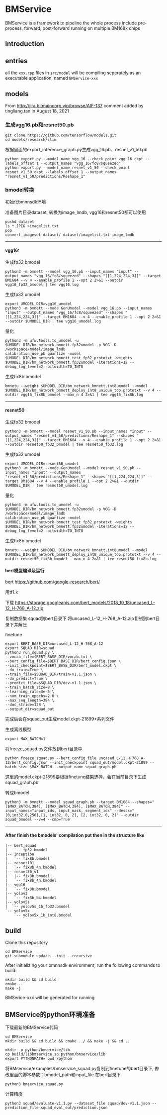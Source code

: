 # BMService

BMService is a framework to pipeline the whole process include pre-process, forward, post-forward running on multiple BM168x chips

## introduction

## entries

all the `xxx.cpp` files in `src/model` will be compiling seperately as an executable application, named `BMService-xxx`

## models

From http://jira.bitmaincorp.vip/browse/AIF-137 comment added by tingliang.tan in  August 18, 2021
### 生成vgg16.pb和resnet50.pb

```shell
git clone https://github.com/tensorflow/models.git
cd models/research/slim
```

根据里面的export_inference_graph.py生成vgg_16.pb、resnet_v1_50.pb

```shell
python export.py --model_name vgg_16 --check_point vgg_16.ckpt --labels_offset 1 --output_names "vgg_16/fc8/squeezed"
python export.py --model_name resnet_v1_50 --check_point resnet_v1_50.ckpt --labels_offset 1 --output_names "resnet_v1_50/predictions/Reshape_1"
```

### bmodel转换

初始化bmnnsdk环境

准备图片目录dataset, 转换为image_lmdb, vgg16和resnet50都可以使用

```shell
pushd dataset
ls *.JPEG >imagelist.txt
pop
convert_imageset dataset/ dataset/imagelist.txt image_lmdb
```
-----------------------------------------------------------------------------------
#### vgg16:
生成fp32 bmodel

```shell
python3 -m bmnett --model vgg_16.pb --input_names "input" --output_names "vgg_16/fc8/squeezed" --shapes "[[1,224,224,3]]" --target BM1684 --v 4 --enable_profile 1 --opt 2 2>&1 --outdir vgg16_fp32_bmodel | tee vgg16.log
```

生成fp32 umodel

```shell
export UMODEL_DIR=vgg16_umodel
python3 -m bmnett --mode GenUmodel --model vgg_16.pb --input_names "input" --output_names "vgg_16/fc8/squeezed" --shapes "[[1,224,224,3]]" --target BM1684 --v 4 --enable_profile 1 --opt 2 2>&1 --outdir $UMODEL_DIR | tee vgg16_umodel.log
```

量化

```shell
python3 -m ufw.tools.to_umodel -u $UMODEL_DIR/bm_network_bmnett.fp32umodel -p VGG -D /workspace/model/image_lmdb
calibration_use_pb quantize -model $UMODEL_DIR/bm_network_bmnett_test_fp32.prototxt -weights $UMODEL_DIR/bm_network_bmnett.fp32umodel -iterations=12 --debug_log_level=2 -bitwidth=TO_INT8
```

生成fix8b bmodel

```shell
bmnetu --weight $UMODEL_DIR/bm_network_bmnett.int8umodel --model $UMODEL_DIR/bm_network_bmnett_deploy_int8_unique_top.prototxt --v 4 --outdir vgg16_fix8b_bmodel --max_n 4 2>&1 | tee vgg16_fix8b.log
```
--------------------------------------------------------------------------------------

#### resnet50

生成fp32 bmodel

```shell
python3 -m bmnett --model resnet_v1_50.pb --input_names "input" --output_names "resnet_v1_50/predictions/Reshape_1" --shapes "[[1,224,224,3]]" --target BM1684 --v 4 --enable_profile 1 --opt 2 2>&1 --outdir resnet50_fp32_bmodel | tee resnet50_fp32.log
```

生成fp32 umodel

```shell
export UMODEL_DIR=resnet50_umodel
python3 -m bmnett --mode GenUmodel --model resnet_v1_50.pb --input_names "input" --output_names "resnet_v1_50/predictions/Reshape_1" --shapes "[[1,224,224,3]]" --target BM1684 --v 4 --enable_profile 1 --opt 2 2>&1 --outdir $UMODEL_DIR | tee resnet50_umodel.log
```

量化

```shell
python3 -m ufw.tools.to_umodel -u $UMODEL_DIR/bm_network_bmnett.fp32umodel -p VGG -D /workspace/model/image_lmdb
calibration_use_pb quantize -model $UMODEL_DIR/bm_network_bmnett_test_fp32.prototxt -weights $UMODEL_DIR/bm_network_bmnett.fp32umodel -iterations=12 --debug_log_level=2 -bitwidth=TO_INT8
```

生成fix8b bmodel

```shell
bmnetu --weight $UMODEL_DIR/bm_network_bmnett.int8umodel --model $UMODEL_DIR/bm_network_bmnett_deploy_int8_unique_top.prototxt --v 4 --outdir resnet50_fix8b_bmodel --max_n 4 2>&1 | tee resnet50_fix8b.log
```

#### bert模型编译及运行

bert
https://github.com/google-research/bert/

用tf1.x

下载 https://storage.googleapis.com/bert_models/2018_10_18/uncased_L-12_H-768_A-12.zip

复制数据集 squad到bert目录下
将uncased_L-12_H-768_A-12.zip复制到bert目录下并解压

finetune

```shell
export BERT_BASE_DIR=uncased_L-12_H-768_A-12
export SQUAD_DIR=squad
python3 run_squad.py \
--vocab_file=$BERT_BASE_DIR/vocab.txt \
--bert_config_file=$BERT_BASE_DIR/bert_config.json \
--init_checkpoint=$BERT_BASE_DIR/bert_model.ckpt \
--do_train=True \
--train_file=$SQUAD_DIR/train-v1.1.json \
--do_predict=True \
--predict_file=$SQUAD_DIR/dev-v1.1.json \
--train_batch_size=8 \
--learning_rate=3e-5 \
--num_train_epochs=2.0 \
--max_seq_length=384 \
--doc_stride=128 \
--output_dir=squad_out
```

完成后会在squad_out生成model.ckpt-21899*系列文件

生成离线模型

```shell
export MAX_BATCH=1
```
将freeze_squad.py文件放到bert目录中

```shell
python freeze_squad.py --bert_config_file uncased_L-12_H-768_A-12/bert_config.json --init_checkpoint squad_out/model.ckpt-21899 --batch_size $MAX_BATCH --output_name squad_graph.pb
```

这里的model.ckpt-21899要根据finetune结果选择，会在当前目录下生成squad_graph.pb


转成bmodel

```shell
python3 -m bmnett --model squad_graph.pb --target BM1684 --shapes="[$MAX_BATCH,384], [$MAX_BATCH,384], [$MAX_BATCH,384]" --input_names="input_ids, input_mask, segment_ids" --descs="[0,int32,0,256],[1, int32, 0, 2], [2, int32, 0, 2]" --outdir squad_bmodel --v=4 --cmp=True
```

 ------------------------------------------------------------------------------------------------
#### After finish the bmodels' compilation put then in the structure like

```shell
|-- bert_squad
|   `-- fp32.bmodel
|-- inception
|   `-- fix8b.bmodel
|-- resnet101
|   `-- fix8b_4n.bmodel
|-- resnet50_v1
|   |-- fix8b.bmodel
|   `-- fix8b_4n.bmodel
|-- vgg16
|   `-- fix8b.bmodel
|-- yolov3
|   `-- fix8b_b4.bmodel
|-- yolov5s
|  `-- yolov5s_1b_fp32.bmodel
`-- yolov5x
    `-- yolov5x_1b_int8.bmodel
```

## build

Clone this repository

``` shell
cd BMService
git submodule update --init --recursive
```

After initializing your bmnnsdk environment, run the following commands to build:

``` shell
mkdir build && cd build
cmake ..
make -j
```

BMSerice-xxx will be generated for running


## BMService的python环境准备

下载最新的BMService代码

```shell
cd BMService
mkdir build && cd build && cmake ../ && make -j && cd ..

mkdir -p python/bmservice/lib
cp build/libbmservice.so python/bmservice/lib
export PYTHONPATH=`pwd`/python
```

将BMservice/examples/bmservice_squad.py复制到finetune的bert目录下, 修改里面的脚本参数：bmodel_path和input_file
在bert目录下

```shell
python3 bmservice_squad.py
```

计算精度

```shell
python3 squad/evaluate-v1.1.py --dataset_file squad/dev-v1.1.json --prediction_file squad_eval_out/prediction.json
```
